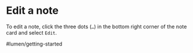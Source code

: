 # Edit a note

To edit a note, click the three dots (`…`) in the bottom right corner of the note card and select `Edit`.

#lumen/getting-started